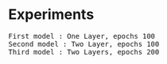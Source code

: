 # Experiments

<pre>
First model : One Layer, epochs 100
Second model : Two Layer, epochs 100
Third model : Two Layers, epochs 200</pre>